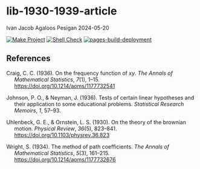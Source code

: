 lib-1930-1939-article
================
Ivan Jacob Agaloos Pesigan
2024-05-20

<!-- README.md is generated from .setup/readme/README.Rmd. Please edit that file -->
<!-- badges: start -->

[![Make
Project](https://github.com/ijapesigan/lib-1930-1939-article/actions/workflows/make.yml/badge.svg)](https://github.com/ijapesigan/lib-1930-1939-article/actions/workflows/make.yml)
[![Shell
Check](https://github.com/ijapesigan/lib-1930-1939-article/actions/workflows/shellcheck.yml/badge.svg)](https://github.com/ijapesigan/lib-1930-1939-article/actions/workflows/shellcheck.yml)
[![pages-build-deployment](https://github.com/ijapesigan/lib-1930-1939-article/actions/workflows/pages/pages-build-deployment/badge.svg)](https://github.com/ijapesigan/lib-1930-1939-article/actions/workflows/pages/pages-build-deployment)
<!-- badges: end -->

## References

<div id="refs" class="references csl-bib-body hanging-indent"
line-spacing="2">

<div id="ref-Craig-1936" class="csl-entry">

Craig, C. C. (1936). On the frequency function of $xy$. *The Annals of
Mathematical Statistics*, *7*(1), 1–15.
<https://doi.org/10.1214/aoms/1177732541>

</div>

<div id="ref-Johnson-Neyman-1936" class="csl-entry">

Johnson, P. O., & Neyman, J. (1936). Tests of certain linear hypotheses
and their application to some educational problems. *Statistical
Research Memoirs*, *1*, 57–93.

</div>

<div id="ref-Uhlenbeck-Ornstein-1930" class="csl-entry">

Uhlenbeck, G. E., & Ornstein, L. S. (1930). On the theory of the
brownian motion. *Physical Review*, *36*(5), 823–841.
<https://doi.org/10.1103/physrev.36.823>

</div>

<div id="ref-Wright-1934" class="csl-entry">

Wright, S. (1934). The method of path coefficients. *The Annals of
Mathematical Statistics*, *5*(3), 161–215.
<https://doi.org/10.1214/aoms/1177732676>

</div>

</div>
